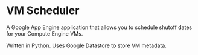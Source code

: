 # VM Scheduler

A Google App Engine application that allows you to schedule shutoff dates for your Compute Engine VMs.

Written in Python. Uses Google Datastore to store VM metadata.
